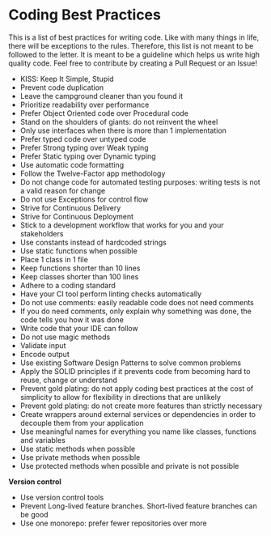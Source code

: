 # Coding Best Practices

This is a list of best practices for writing code. Like with many things in life, there will be exceptions to the rules. Therefore, this list is not meant to be followed to the letter. It is meant to be a guideline which helps us write high quality code. Feel free to contribute by creating a Pull Request or an Issue!

- KISS: Keep It Simple, Stupid
- Prevent code duplication
- Leave the campground cleaner than you found it
- Prioritize readability over performance
- Prefer Object Oriented code over Procedural code
- Stand on the shoulders of giants: do not reinvent the wheel
- Only use interfaces when there is more than 1 implementation
- Prefer typed code over untyped code
- Prefer Strong typing over Weak typing
- Prefer Static typing over Dynamic typing
- Use automatic code formatting
- Follow the Twelve-Factor app methodology
- Do not change code for automated testing purposes: writing tests is not a valid reason for change
- Do not use Exceptions for control flow
- Strive for Continuous Delivery
- Strive for Continuous Deployment
- Stick to a development workflow that works for you and your stakeholders
- Use constants instead of hardcoded strings
- Use static functions when possible
- Place 1 class in 1 file
- Keep functions shorter than 10 lines
- Keep classes shorter than 100 lines
- Adhere to a coding standard 
- Have your CI tool perform linting checks automatically
- Do not use comments: easily readable code does not need comments
- If you do need comments, only explain why something was done, the code tells you how it was done
- Write code that your IDE can follow
- Do not use magic methods
- Validate input
- Encode output
- Use existing Software Design Patterns to solve common problems
- Apply the SOLID principles if it prevents code from becoming hard to reuse, change or understand
- Prevent gold plating: do not apply coding best practices at the cost of simplicity to allow for flexibility in directions that are unlikely
- Prevent gold plating: do not create more features than strictly necessary
- Create wrappers around external services or dependencies in order to decouple them from your application
- Use meaningful names for everything you name like classes, functions and variables
- Use static methods when possible
- Use private methods when possible
- Use protected methods when possible and private is not possible

**Version control**
- Use version control tools
- Prevent Long-lived feature branches. Short-lived feature branches can be good
- Use one monorepo: prefer fewer repositories over more



